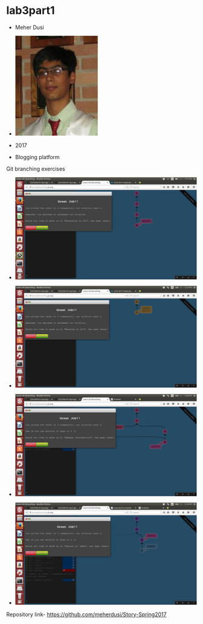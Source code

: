 # lab3part1

* Meher Dusi

* ![Image](assets/me.jpg)

* 2017

* Blogging platform

Git branching exercises

* ![Image](assets/gitbranch1.png)

* ![Image](assets/gitbranch2.png)

* ![Image](assets/gitbranch3.png)

* ![Image](assets/gitbranch4.png)

Repository link- https://github.com/meherdusi/Story-Spring2017
